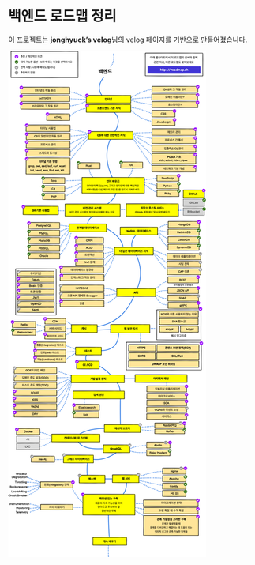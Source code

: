 # 백엔드 로드맵 정리

이 프로젝트는 <b>jonghyuck’s velog</b>님의 velog 페이지를 기반으로 만들어졌습니다.

<img src="assets/images/roadmap.png">
